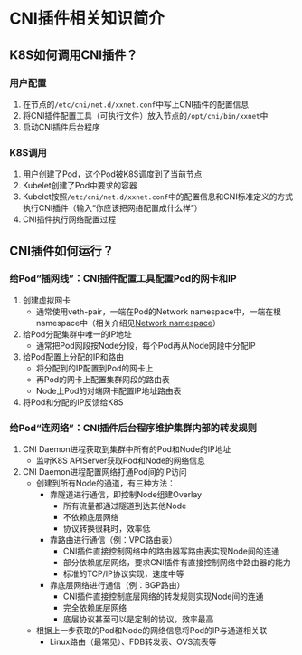 # CNI插件相关知识简介

## K8S如何调用CNI插件？

### 用户配置

1. 在节点的`/etc/cni/net.d/xxnet.conf`中写上CNI插件的配置信息
2. 将CNI插件配置工具（可执行文件）放入节点的`/opt/cni/bin/xxnet`中
3. 启动CNI插件后台程序

### K8S调用

1. 用户创建了Pod，这个Pod被K8S调度到了当前节点
2. Kubelet创建了Pod中要求的容器
3. Kubelet按照`/etc/cni/net.d/xxnet.conf`中的配置信息和CNI标准定义的方式执行CNI插件（输入“你应该把网络配置成什么样”）
4. CNI插件执行网络配置过程

## CNI插件如何运行？

### 给Pod“插网线”：CNI插件配置工具配置Pod的网卡和IP

1. 创建虚拟网卡
   * 通常使用veth-pair，一端在Pod的Network namespace中，一端在根namespace中（相关介绍见[Network namespace](../Docker/namespaces/Network.md)）
2. 给Pod分配集群中唯一的IP地址
   * 通常把Pod网段按Node分段，每个Pod再从Node网段中分配IP
3. 给Pod配置上分配的IP和路由
   * 将分配到的IP配置到Pod的网卡上
   * 再Pod的网卡上配置集群网段的路由表
   * Node上Pod的对端网卡配置IP地址路由表
4. 将Pod和分配的IP反馈给K8S

### 给Pod“连网络”：CNI插件后台程序维护集群内部的转发规则

1. CNI Daemon进程获取到集群中所有的Pod和Node的IP地址
   * 监听K8S APIServer获取Pod和Node的网络信息
2. CNI Daemon进程配置网络打通Pod间的IP访问
   * 创建到所有Node的通道，有三种方法：
     * 靠隧道进行通信，即控制Node组建Overlay
       * 所有流量都通过隧道到达其他Node
       * 不依赖底层网络
       * 协议转换很耗时，效率低
     * 靠路由进行通信（例：VPC路由表）
       * CNI插件直接控制网络中的路由器写路由表实现Node间的连通
       * 部分依赖底层网络，要求CNI插件有直接控制网络中路由器的能力
       * 标准的TCP/IP协议实现，速度中等
     * 靠底层网络进行通信（例：BGP路由）
       * CNI插件直接控制底层网络的转发规则实现Node间的连通
       * 完全依赖底层网络
       * 底层协议甚至可以是定制的协议，效率最高
   * 根据上一步获取的Pod和Node的网络信息将Pod的IP与通道相关联
     * Linux路由（最常见）、FDB转发表、OVS流表等